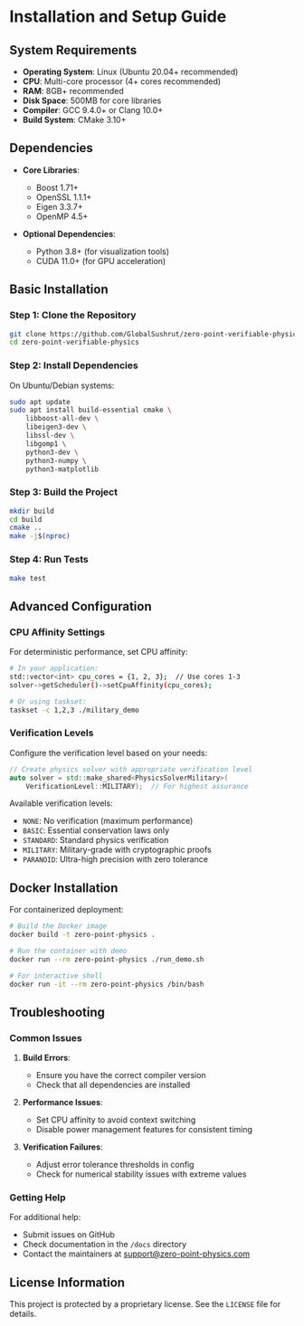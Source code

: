 # Installation and Setup Guide

## System Requirements

- **Operating System**: Linux (Ubuntu 20.04+ recommended)
- **CPU**: Multi-core processor (4+ cores recommended)
- **RAM**: 8GB+ recommended
- **Disk Space**: 500MB for core libraries
- **Compiler**: GCC 9.4.0+ or Clang 10.0+
- **Build System**: CMake 3.10+

## Dependencies

- **Core Libraries**: 
  - Boost 1.71+
  - OpenSSL 1.1.1+
  - Eigen 3.3.7+
  - OpenMP 4.5+

- **Optional Dependencies**:
  - Python 3.8+ (for visualization tools)
  - CUDA 11.0+ (for GPU acceleration)

## Basic Installation

### Step 1: Clone the Repository

```bash
git clone https://github.com/GlobalSushrut/zero-point-verifiable-physics.git
cd zero-point-verifiable-physics
```

### Step 2: Install Dependencies

On Ubuntu/Debian systems:

```bash
sudo apt update
sudo apt install build-essential cmake \
    libboost-all-dev \
    libeigen3-dev \
    libssl-dev \
    libgomp1 \
    python3-dev \
    python3-numpy \
    python3-matplotlib
```

### Step 3: Build the Project

```bash
mkdir build
cd build
cmake ..
make -j$(nproc)
```

### Step 4: Run Tests

```bash
make test
```

## Advanced Configuration

### CPU Affinity Settings

For deterministic performance, set CPU affinity:

```bash
# In your application:
std::vector<int> cpu_cores = {1, 2, 3};  // Use cores 1-3
solver->getScheduler()->setCpuAffinity(cpu_cores);

# Or using taskset:
taskset -c 1,2,3 ./military_demo
```

### Verification Levels

Configure the verification level based on your needs:

```cpp
// Create physics solver with appropriate verification level
auto solver = std::make_shared<PhysicsSolverMilitary>(
    VerificationLevel::MILITARY);  // For highest assurance
```

Available verification levels:
- `NONE`: No verification (maximum performance)
- `BASIC`: Essential conservation laws only
- `STANDARD`: Standard physics verification
- `MILITARY`: Military-grade with cryptographic proofs
- `PARANOID`: Ultra-high precision with zero tolerance

## Docker Installation

For containerized deployment:

```bash
# Build the Docker image
docker build -t zero-point-physics .

# Run the container with demo
docker run --rm zero-point-physics ./run_demo.sh

# For interactive shell
docker run -it --rm zero-point-physics /bin/bash
```

## Troubleshooting

### Common Issues

1. **Build Errors**:
   - Ensure you have the correct compiler version
   - Check that all dependencies are installed

2. **Performance Issues**:
   - Set CPU affinity to avoid context switching
   - Disable power management features for consistent timing

3. **Verification Failures**:
   - Adjust error tolerance thresholds in config
   - Check for numerical stability issues with extreme values

### Getting Help

For additional help:
- Submit issues on GitHub
- Check documentation in the `/docs` directory
- Contact the maintainers at support@zero-point-physics.com

## License Information

This project is protected by a proprietary license. See the `LICENSE` file for details.
